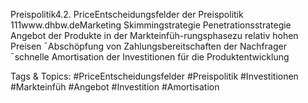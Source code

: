 Preispolitik4.2. PriceEntscheidungsfelder der Preispolitik
111www.dhbw.deMarketing
Skimmingstrategie
Penetrationsstrategie
Angebot der Produkte in der Markteinfüh-rungsphasezu relativ hohen Preisen ¯Abschöpfung von Zahlungsbereitschaften der Nachfrager ¯schnelle Amortisation der Investitionen für die Produktentwicklung

   Tags & Topics:
   #PriceEntscheidungsfelder
   #Preispolitik
   #Investitionen
   #Markteinfüh
   #Angebot
   #Investition
   #Amortisation